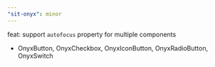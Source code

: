 ```yaml
---
"sit-onyx": minor
---
```


feat: support `autofocus` property for multiple components

- OnyxButton, OnyxCheckbox, OnyxIconButton, OnyxRadioButton, OnyxSwitch
